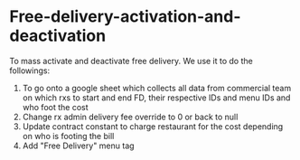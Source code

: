 # Free-delivery-activation-and-deactivation
To mass activate and deactivate free delivery. We use it to do the followings:
1. To go onto a google sheet which collects all data from commercial team on which rxs to start and end FD, their respective IDs and menu IDs and who foot the cost
2. Change rx admin delivery fee override to 0 or back to null
3. Update contract constant to charge restaurant for the cost depending on who is footing the bill
4. Add "Free Delivery" menu tag 

